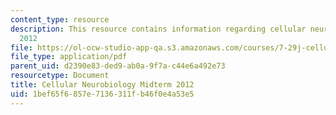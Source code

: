 ```yaml
---
content_type: resource
description: This resource contains information regarding cellular neurobiology midterm
  2012
file: https://ol-ocw-studio-app-qa.s3.amazonaws.com/courses/7-29j-cellular-neurobiology-spring-2012/1bef65f6857e7136311fb46f0e4a53e5_MIT7_29JS12_Midterm12.pdf
file_type: application/pdf
parent_uid: d2390e83-ded9-ab0a-9f7a-c44e6a492e73
resourcetype: Document
title: Cellular Neurobiology Midterm 2012
uid: 1bef65f6-857e-7136-311f-b46f0e4a53e5
---
```

